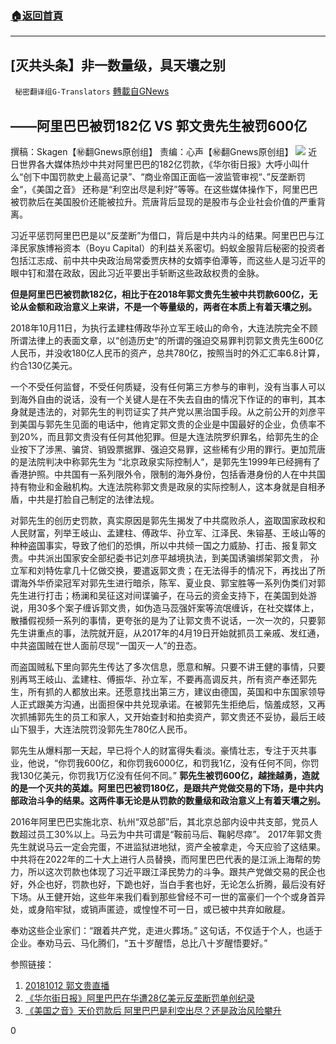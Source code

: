 ###  [:house:返回首頁](https://github.com/ourhimalayas/txt)
---

## [灭共头条】非一数量级，具天壤之别
` 秘密翻译组G-Translators` [轉載自GNews](https://gnews.org/zh-hans/1086264/)

## ——阿里巴巴被罚182亿 VS 郭文贵先生被罚600亿

撰稿：Skagen【㊙️翻Gnews原创组】
责编：心声【㊙️翻Gnews原创组】
![]()![](https://gnews.org/wp-content/uploads/2021/04/主要事件.jpg)
近日世界各大媒体热炒中共对阿里巴巴的182亿罚款，《华尔街日报》大呼小叫什么“创下中国罚款史上最高记录”、“商业帝国正面临一波监管审视“、”反垄断罚金“，《美国之音》 还称是“利空出尽是利好”等等。在这些媒体操作下，阿里巴巴被罚款后在美国股价还能被拉升。荒唐背后显现的是股市与企业社会价值的严重背离。

习近平惩罚阿里巴巴是以“反垄断”为借口，背后是中共内斗的结果。阿里巴巴与江泽民家族博裕资本（Boyu Capital）的利益关系密切。蚂蚁金服背后秘密的投资者包括江志成、前中共中央政治局常委贾庆林的女婿李伯潭等，而这些人是习近平的眼中钉和潜在政敌，因此习近平要出手斩断这些政敌权贵的金脉。

**但是阿里巴巴被罚款182亿，相比于在2018年郭文贵先生被中共罚款600亿，无论从金额和政治意义上来讲，不是一个等量级的，两者在本质上有着天壤之别。**

2018年10月11日，为执行孟建柱傅政华孙立军王岐山的命令，大连法院完全不顾所谓法律上的表面文章，以“创造历史“的所谓的强迫交易罪判罚郭文贵先生600亿人民币，并没收180亿人民币的资产，总共780亿，按照当时的外汇汇率6.8计算，约合130亿美元。

一个不受任何监督，不受任何质疑，没有任何第三方参与的审判，没有当事人可以到海外自由的说话，没有一个关键人是在不失去自由的情况下作证的的审判，其本身就是违法的，对郭先生的判罚证实了共产党以黑治国手段。从之前公开的刘彦平到美国与郭先生见面的电话中，他肯定郭文贵的企业是中国最好的企业，负债率不到20%，而且郭文贵没有任何其他犯罪。但是大连法院罗织罪名，给郭先生的企业按下了涉黑、骗贷、销毁票据罪、强迫交易罪，这些稀有少用的罪行。更加荒唐的是法院判决中称郭先生为 “北京政泉实际控制人“，是郭先生1999年已经拥有了香港护照。中共国有一系列限外令，限制的海外身份，包括香港身份的人在中共国持有物业和金融机构。大连法院称郭文贵是政泉的实际控制人，这本身就是自相矛盾，中共是打脸自己制定的法律法规。

对郭先生的创历史罚款，真实原因是郭先生揭发了中共腐败杀人，盗取国家政权和人民财富，列举王岐山、孟建柱、傅政华、孙立军、江泽民、朱镕基、王岐山等的种种盗国事实，导致了他们的恐惧，所以中共倾一国之力威胁、打击、报复郭文贵。中共派出国家安全部纪委书记刘彦平越境执法，到美国诱骗绑架郭文贵， 孙立军和刘特佐拿几十亿做交换，要遣返郭文贵；在无法得手的情况下，再找出了所谓海外华侨梁冠军对郭先生进行暗杀，陈军、夏业良、郭宝胜等一系列伪类们对郭先生进行打击；杨澜和吴征这对间谍骗子，在马云的资金支持下，在美国到处游说，用30多个案子缠诉郭文贵，如伪造马蕊强奸案等流氓缠诉，在社交媒体上，散播假视频一系列的事情，更夸张的是为了让郭文贵不说话，一次一次的，只要郭先生讲重点的事，法院就开庭，从2017年的4月19日开始就抓员工亲戚、发红通，中共盗国贼在世人面前尽现“一国灭一人”的丑态。

而盗国贼私下里向郭先生传达了多次信息，愿意和解。只要不讲王健的事情，只要别再骂王岐山、孟建柱、傅振华、孙立军，不要再高调反共，所有资产奉还郭先生，所有抓的人都放出来。还愿意找出第三方，建议由德国，英国和中东国家领导人正式跟美方沟通，出面担保中共兑现承诺。在被郭先生拒绝后，恼羞成怒，又再次抓捕郭先生的员工和家人，又开始查封和拍卖资产，郭文贵还不妥协，最后王岐山下狠手，大连法院罚没郭先生780亿人民币。

郭先生从爆料那一天起，早已将个人的财富得失看淡。豪情壮志，专注于灭共事业，他说，“你罚我600亿，和你罚我6000亿，和罚我1亿，没有任何不同，你罚我130亿美元，你罚我1万亿没有任何不同。” **郭先生被罚600亿，越挫越勇，造就的是一个灭共的英雄。阿里巴巴被罚180亿，是跟共产党做交易的下场，是中共内部政治斗争的结果。这两件事无论是从罚款的数量级和政治意义上有着天壤之别。**

2016年阿里巴巴实施北京、杭州“双总部”后，其北京总部内设中共支部，党员人数超过员工30%以上。马云为中共可谓是“鞍前马后、鞠躬尽瘁”。 2017年郭文贵先生就说马云一定会完蛋，不进监狱进地狱，资产全被拿走，今天应验了这结果。中共将在2022年的二十大上进行人员替换，而阿里巴巴代表的是江派上海帮的势力，所以这次罚款也体现了习近平跟江泽民势力的斗争。跟共产党做交易的民企也好，外企也好，罚款也好，下跪也好，当白手套也好，无论怎么折腾，最后没有好下场。从王健开始，这些年来我们看到那些曾经不可一世的富豪们一个个或身首异处，或身陷牢狱，或销声匿迹，或惶惶不可一日，或已被中共弃如敝屣。

奉劝这些企业家们：“跟着共产党，走进火葬场。” 这句话，不仅适于个人，也适于企业。奉劝马云、马化腾们，“五十岁醒悟，总比八十岁醒悟要好。”

参照链接：

1. [20181012 郭文贵直播](https://www.youtube.com/watch?v=4ytM6f-SlbQ)
2. [《华尔街日报》阿里巴巴在华遭28亿美元反垄断罚单创纪录](https://www.wsj.com/articles/alibaba-hit-with-record-2-8-billion-antitrust-fine-by-chinas-market-regulator-11618018830)
3. [《美国之音》天价罚款后 阿里巴巴是利空出尽？还是政治风险攀升](https://www.voachinese.com/a/Alibaba-and-other-tech-giants-are-facing-rising-political-risks-in-China-20210412/5850033.html)




0

